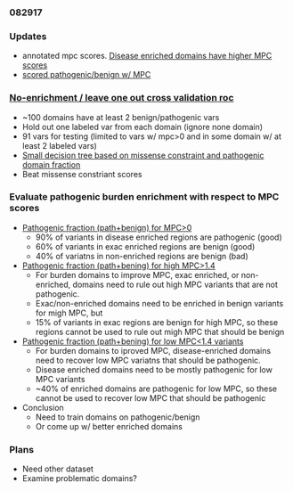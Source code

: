 ### 082917

### Updates
* annotated mpc scores. [Disease enriched domains have higher MPC scores](plots/mpc.by_pfam_enrichment.png)
* [scored pathogenic/benign w/ MPC](http://franklin.research.chop.edu:8102/notebooks/epi_linked/notebooks/predict-mpc.ipynb#)

### [No-enrichment / leave one out cross validation roc](plots/roc.png)
* ~100 domains have at least 2 benign/pathogenic vars
* Hold out one labeled var from each domain (ignore none domain)
* 91 vars for testing (limited to vars w/ mpc>0 and in some domain w/ at least 2 labeled vars)
* [Small decision tree based on missense constraint and pathogenic domain fraction](plots/mtr_tree.x.pdf)
* Beat missense constriant scores    

### Evaluate pathogenic burden enrichment with respect to MPC scores
* [Pathogenic fraction (path+benign) for MPC>0](plots/rare.path_frac_wo_vus.pfam.mpcLow_0.mpcHigh_100.png)
    * 90% of variants in disease enriched regions are pathogenic (good)
    * 60% of variants in exac enriched regions are benign (good)
    * 40% of variatns in non-enriched regions are benign (bad)
* [Pathogenic fraction (path+bening) for high MPC>1.4](plots/rare.path_frac_wo_vus.pfam.mpcLow_1.4.mpcHigh_100.png)
    * For burden domains to improve MPC, exac enriched, or non-enriched, domains need to rule out high MPC variants that are not pathogenic.
    * Exac/non-enriched domains need to be enriched in benign variants for migh MPC, but
    * 15% of variants in exac regions are benign for high MPC, so these regions cannot be used to rule out migh MPC that should be benign
* [Pathogenic fraction (path+bening) for low MPC<1.4 variants](plots/rare.path_frac_wo_vus.pfam.mpcLow_0.mpcHigh_1.4.png)
    * For burden domains to iproved MPC, disease-enriched domains need to recover low MPC variatns that should be pathogenic.
    * Disease enriched domains need to be mostly pathogenic for low MPC variants
    * ~40% of enriched domains are pathogenic for low MPC, so these cannot be used to recover low MPC that should be pathogenic
* Conclusion
    * Need to train domains on pathogenic/benign
    * Or come up w/ better enriched domains

### Plans
* Need other dataset
* Examine problematic domains?

